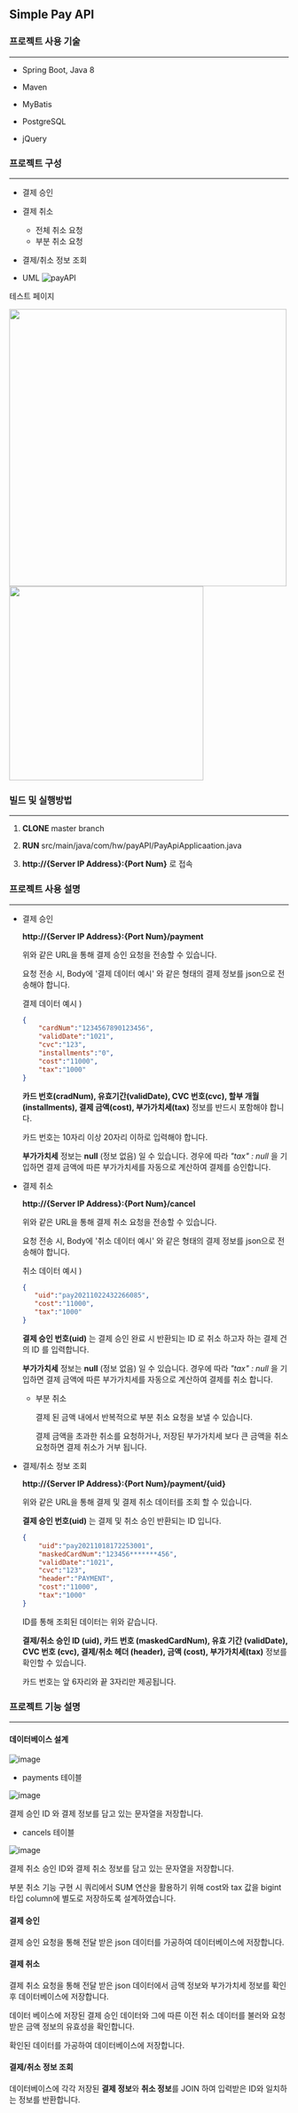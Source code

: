 ## Simple Pay API

### 프로젝트 사용 기술

***

+ Spring Boot, Java 8

+ Maven

+ MyBatis

+ PostgreSQL



+ jQuery

  

### 프로젝트 구성

***

+ 결제 승인

+ 결제 취소

  + 전체 취소 요청
  + 부분 취소 요청

+ 결제/취소 정보 조회

+ UML
![payAPI](https://user-images.githubusercontent.com/37170306/139219445-c9977576-b388-446d-a79b-b4d0dfaaa03c.png)


  
테스트 페이지  

<p align="left">
<img src="https://user-images.githubusercontent.com/37170306/139028385-03758aec-c514-4f37-b1f7-19655f4f42d9.png" width="500"/>
<img src="https://user-images.githubusercontent.com/37170306/139022241-903269c2-21bf-4472-824d-0f9d29c02eb9.png" width="350"/>
</p>


### 빌드 및 실행방법

***

1. **CLONE** master branch 

2. **RUN** src/main/java/com/hw/payAPI/PayApiApplicaation.java

3. **http://{Server IP Address}:{Port Num}** 로 접속



### 프로젝트 사용 설명

***

+ 결제 승인

  **http://{Server IP Address}:{Port Num}/payment**	

  위와 같은 URL을 통해 결제 승인 요청을 전송할 수 있습니다.

  요청 전송 시, Body에 '결제 데이터 예시' 와 같은 형태의 결제 정보를 json으로 전송해야 합니다.

  

  결제 데이터 예시 )

  ```json
  {
      "cardNum":"1234567890123456",
      "validDate":"1021",
      "cvc":"123",
      "installments":"0",
      "cost":"11000",
      "tax":"1000"
  }
  ```

  

  **카드 번호(cradNum), 유효기간(validDate), CVC 번호(cvc), 할부 개월(installments), 결제 금액(cost), 부가가치세(tax)**  정보를 반드시 포함해야 합니다. 

  카드 번호는 10자리 이상 20자리 이하로 입력해야 합니다.

  **부가가치세** 정보는 **null** (정보 없음) 일 수 있습니다. 경우에 따라 *"tax" : null* 을 기입하면 결제 금액에 따른 부가가치세를 자동으로 계산하여 결제를 승인합니다. 

  

+ 결제 취소

  **http://{Server IP Address}:{Port Num}/cancel**	

  위와 같은 URL을 통해 결제 취소 요청을 전송할 수 있습니다.

  요청 전송 시, Body에 '취소 데이터 예시' 와 같은 형태의 결제 정보를 json으로 전송해야 합니다.

  

  취소 데이터 예시 )

  ```json
  {
     "uid":"pay20211022432266085",
     "cost":"11000",
     "tax":"1000"
  }
  ```

  

  **결제 승인 번호(uid)** 는 결제 승인 완료 시 반환되는 ID 로 취소 하고자 하는 결제 건의 ID 를 입력합니다.

  **부가가치세** 정보는 **null** (정보 없음) 일 수 있습니다. 경우에 따라 *"tax" : null* 을 기입하면 결제 금액에 따른 부가가치세를 자동으로 계산하여 결제를 취소 합니다.

  

  * 부분 취소

    결제 된 금액 내에서 반복적으로 부분 취소 요청을 보낼 수 있습니다.

    결제 금액을 초과한 취소를 요청하거나, 저장된 부가가치세 보다 큰 금액을 취소 요청하면 결제 취소가 거부 됩니다.

    

+ 결제/취소 정보 조회

  **http://{Server IP Address}:{Port Num}/payment/{uid}**	

  위와 같은 URL을 통해 결제 및 결제 취소 데이터를 조회 할 수 있습니다.

  

  **결제 승인 번호(uid)** 는 결제 및 취소 승인 반환되는 ID 입니다.

  

  ```json
  {
      "uid":"pay20211018172253001",
      "maskedCardNum":"123456*******456",
      "validDate":"1021",
      "cvc":"123",
      "header":"PAYMENT",
      "cost":"11000",
      "tax":"1000"
  }
  ```

  

  ID를 통해 조회된 데이터는 위와 같습니다.
  
  
  
  **결제/취소 승인 ID (uid), 카드 번호 (maskedCardNum), 유효 기간 (validDate), CVC 번호 (cvc), 결제/취소 헤더 (header), 금액 (cost), 부가가치세(tax)** 정보를 확인할 수 있습니다. 
  
  카드 번호는 앞 6자리와 끝 3자리만 제공됩니다.



### 프로젝트 기능 설명

***

#### 데이터베이스 설계

![image](https://user-images.githubusercontent.com/37170306/138400445-a8da6263-a388-49f4-a169-8f64e398d77b.png)

+ payments 테이블


![image](https://user-images.githubusercontent.com/37170306/138400273-35c48f27-ccf5-4fe9-b174-19b8cbebd650.png)



결제 승인 ID 와 결제 정보를 담고 있는 문자열을 저장합니다.



+ cancels 테이블

  

![image](https://user-images.githubusercontent.com/37170306/138400327-3fa697c9-47b0-47ef-8b3e-d0ade5649779.png)

  

결제 취소 승인 ID와 결제 취소 정보를 담고 있는 문자열을 저장합니다.

부분 취소 기능 구현 시 쿼리에서 SUM 연산을 활용하기 위해 cost와 tax  값을 bigint 타입 column에 별도로 저장하도록 설계하였습니다. 



#### 결제 승인

결제 승인 요청을 통해 전달 받은 json 데이터를 가공하여 데이터베이스에 저장합니다.



#### 결제 취소

결제 취소 요청을 통해 전달 받은 json 데이터에서 금액 정보와 부가가치세 정보를 확인후 데이터베이스에 저장합니다.

데이터 베이스에 저장된 결제 승인 데이터와 그에 따른 이전 취소 데이터를 불러와 요청 받은 금액 정보의 유효성을 확인합니다.

확인된 데이터를 가공하여 데이터베이스에 저장합니다.



#### 결제/취소 정보 조회

데이터베이스에 각각 저장된 **결제 정보**와 **취소 정보**를 JOIN 하여 입력받은 ID와 일치하는 정보를 반환합니다. 

